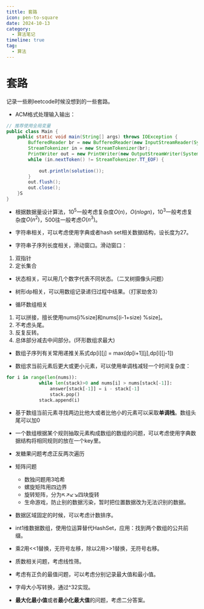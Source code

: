 ```yaml
---
tittle: 套路
icon: pen-to-square
date: 2024-10-13
category:
  - 算法笔记
timeline: true 
tag:
  - 算法
---
```

# 套路
记录一些刷leetcode时候没想到的一些套路。
<!-- more -->
- ACM格式处理输入输出：  

```java
// 推荐使用全局变量
public class Main {
    public static void main(String[] args) throws IOException {
        BufferedReader br = new BufferedReader(new InputStreamReader(System.in));
        StreamTokenizer in = new StreamTokenizer(br);
        PrintWriter out = new PrintWriter(new OutputStreamWriter(System.out));
        while (in.nextToken() != StreamTokenizer.TT_EOF) {
            
            out.println(solution());
        }
        out.flush();
        out.close();
    }S
}

```




- 根据数据量设计算法，$10^5$一般考虑复杂度$O(n)$，$O(nlogn)$，$10^3$一般考虑复杂度$O(n^2)$，500往一般考虑$O(n^3)$。  

- 字符串相关，可以考虑使用字典或者hash set相关数据结构，设长度为27。  

- 字符串子序列长度相关，滑动窗口。滑动窗口：    
1. 双指针  
2. 定长集合
- 状态相关，可以用几个数字代表不同状态。（二叉树摄像头问题）  

- 树形dp相关，可以用数组记录递归过程中结果。（打家劫舍3）  

- 循环数组相关    

1. 可以拼接，擅长使用nums[i%size]和nums[(i-1+size) %size]。  
2. 不考虑头尾。  
3. 反复反转。
4. 总体部分减去中间部分。(环形数组求最大)
- 数组子序列有关常用递推关系式dp[i][j] = max(dp[i+1][j],dp[i][j-1])  

- 数组求当前元素后更大或更小元素，可以使用单调栈减轻一个时间复杂度：
```python
for i in range(len(nums)):
            while len(stack)>0 and nums[i] > nums[stack[-1]]:
                answer[stack[-1]] = i - stack[-1]
                stack.pop()
            stack.append(i)
```  

- 基于数组当前元素寻找两边比他大或者比他小的元素可以采取**单调栈**。数组头尾可以加0    

- 一个数组根据某个规则抽取元素构成数组的数组的问题，可以考虑使用字典数据结构将相同规则的放在一个key里。 

- 发糖果问题考虑正反两次遍历    

- 矩阵问题   
  - 数独问题用3哈希
  - 螺旋矩阵用四边界
  - 旋转矩阵，分为↖↗↙↘四块旋转
  - 生命游戏，防止别的数据污染，暂时把位置数据改为无法识别的数据。
- 数据区域固定的时候，可以考虑计数排序。  

- int1维数据数组，使用位运算替代HashSet，应用：找到两个数组的公共前缀。  

- 乘2用<<1替换，无符号左移，除以2用>>1替换，无符号右移。 

- 质数相关问题，考虑线性筛。  

- 考虑有正负的最值问题，可以考虑分别记录最大值和最小值。

- 字母大小写转换，通过^32实现。  

- **最大化最小值**或者**最小化最大值**的问题，考虑二分答案。